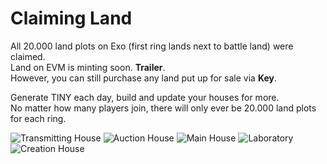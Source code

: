 # Claiming Land

All 20.000 land plots on Exo (first ring lands next to battle land) were claimed. \
Land on EVM is minting soon. **Trailer**. \
However, you can still purchase any land put up for sale via **Key**.

Generate TINY each day, build and update your houses for more. \
No matter how many players join, there will only ever be 20.000 land plots for each ring.

![Transmitting House](<../../.gitbook/assets/GITBOOK GIF TRANSMITTING.gif>) ![Auction House](<../../.gitbook/assets/GITBOOK GIF AUCTION HOUSE 2.gif>) ![Main House](<../../.gitbook/assets/GITBOOK GIF MAIN.gif>) ![Laboratory](<../../.gitbook/assets/GITBOOK GIF LAB (1).gif>) ![Creation House](<../../.gitbook/assets/GITBOOK GIF CREATION.gif>)
